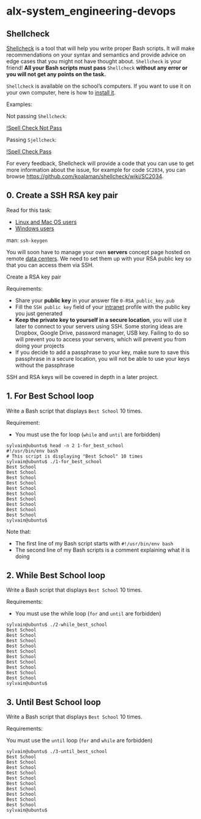 # alx-system_engineering-devops #

## Shellcheck ##
[Shellcheck](https://github.com/koalaman/shellcheck) is a tool that will help you write proper Bash scripts. It will make recommendations on your syntax and semantics and provide advice on edge cases that you might not have thought about. `Shellcheck` is your friend! **All your Bash scripts must pass** `Shellcheck` **without any error or you will not get any points on the task.**

`Shellcheck` is available on the school’s computers. If you want to use it on your own computer, here is how to [install it](https://github.com/koalaman/shellcheck#installing:~:text=for%20more%20documentation.-,Installing,-The%20easiest%20way).

Examples:

Not passing `Shellcheck`:

[!Spell Check Not Pass](./SpellcheckNotpass.png "Spell Check")

Passing `Sjellcheck`:

[!Spell Check Pass](./SpellcheckPass.png "Spell Check")

For every feedback, Shellcheck will provide a code that you can use to get more information about the issue, for example for code `SC2034`, you can browse https://github.com/koalaman/shellcheck/wiki/SC2034.


## 0. Create a SSH RSA key pair ##
Read for this task:

* [Linux and Mac OS users](https://askubuntu.com/questions/61557/how-do-i-set-up-ssh-authentication-keys)
* [Windows users](https://docs.rackspace.com/support/how-to/generating-rsa-keys-with-ssh-puttygen/)

man: `ssh-keygen`

You will soon have to manage your own **servers** concept page hosted on remote [data centers](https://www.youtube.com/watch?v=iuqXFC_qIvA&t=46s). We need to set them up with your RSA public key so that you can access them via SSH.

Create a RSA key pair

Requirements:

* Share your **public key** in your answer file `0-RSA_public_key.pub`
* Fill the `SSH public key` field of your [intranet](https://intranet.alxswe.com/users/my_profile) profile with the public key you just generated
* **Keep the private key to yourself in a secure location**, you will use it later to connect to your servers using SSH. Some storing ideas are Dropbox, Google Drive, password manager, USB key. Failing to do so will prevent you to access your servers, which will prevent you from doing your projects
* If you decide to add a passphrase to your key, make sure to save this passphrase in a secure location, you will not be able to use your keys without the passphrase

SSH and RSA keys will be covered in depth in a later project.


## 1. For Best School loop ##
Write a Bash script that displays `Best School` 10 times.

Requirement:

* You must use the for loop (`while` and `until` are forbidden)

~~~~
sylvain@ubuntu$ head -n 2 1-for_best_school 
#!/usr/bin/env bash
# This script is displaying "Best School" 10 times
sylvain@ubuntu$ ./1-for_best_school 
Best School
Best School
Best School
Best School
Best School
Best School
Best School
Best School
Best School
Best School
sylvain@ubuntu$ 
~~~~

Note that:

* The first line of my Bash script starts with `#!/usr/bin/env bash`
* The second line of my Bash scripts is a comment explaining what it is doing


## 2. While Best School loop ##
Write a Bash script that displays `Best School` 10 times.

Requirements:

* You must use the while loop (`for` and `until` are forbidden)

~~~~
sylvain@ubuntu$ ./2-while_best_school
Best School
Best School
Best School
Best School
Best School
Best School
Best School
Best School
Best School
Best School
sylvain@ubuntu$
~~~~


## 3. Until Best School loop ##
Write a Bash script that displays `Best School` 10 times.

Requirements:

You must use the `until` loop (`for` and `while` are forbidden)

~~~~
sylvain@ubuntu$ ./3-until_best_school
Best School
Best School
Best School
Best School
Best School
Best School
Best School
Best School
Best School
Best School
sylvain@ubuntu$
~~~~
